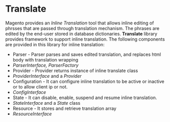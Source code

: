 # Translate

Magento provides an *Inline Translation* tool that allows inline editing of phrsses that are passed through translation mechanism. The phrases are edited by the end-user stored in database dictionaries. **Translate** library provides framework to support inline translation. The following components are provided in this library for inline translation:

 * Parser - Parser parses and saves edited translation, and replaces html body with translation wrapping
  * *ParserInterface, ParserFactory*
 * Provider - Provider returns instance of inline translate class
  * *ProviderInterface* and a *Provider*
 * Configuration - It can configure inline translation to be active or inactive or to allow client ip or not.
  * *ConfigInterface*
 * State - It can disable, enable, suspend and resume inline translation.
  * *StateInterface* and a *State* class
 * Resource - It stores and retrieve translation array
  * *ResourceInterface*